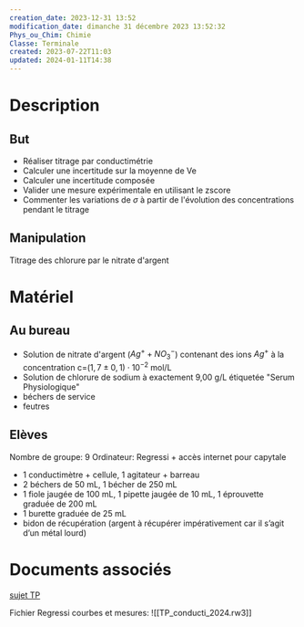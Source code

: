 ```yaml
---
creation_date: 2023-12-31 13:52
modification_date: dimanche 31 décembre 2023 13:52:32
Phys_ou_Chim: Chimie
Classe: Terminale
created: 2023-07-22T11:03
updated: 2024-01-11T14:38
---
```


# Description
## But
- Réaliser titrage par conductimétrie
- Calculer une incertitude sur la moyenne de Ve
- Calculer une incertitude composée
- Valider une mesure expérimentale en utilisant le zscore
- Commenter les variations de $\sigma$ à partir de l'évolution des concentrations pendant le titrage
## Manipulation

Titrage des chlorure par le nitrate d'argent

# Matériel
## Au bureau

- Solution de nitrate d'argent ($Ag^+ + NO_3^-$) contenant des ions $Ag^+$ à la concentration c=$(1,7\pm 0,1)\cdot 10^{-2}$ mol/L 
- Solution de chlorure de sodium à exactement 9,00 g/L étiquetée "Serum Physiologique"
- béchers de service
- feutres
## Elèves

Nombre de groupe: 9
Ordinateur: Regressi + accès internet pour capytale

- 1 conductimètre + cellule, 1 agitateur + barreau
- 2 béchers de 50 mL, 1 bécher de 250 mL
- 1 fiole jaugée de 100 mL, 1 pipette jaugée de 10 mL, 1 éprouvette graduée de 200 mL
- 1 burette graduée de 25 mL
- bidon de récupération (argent à récupérer impérativement car il s’agit d’un métal lourd) 


# Documents associés


[sujet TP](https://www.icloud.com/iclouddrive/0ecPqw3cdg5TXogVqoTzCanPQ#TP_titrage_conductimetrie_23)

Fichier Regressi courbes et mesures: ![[TP_conducti_2024.rw3]]